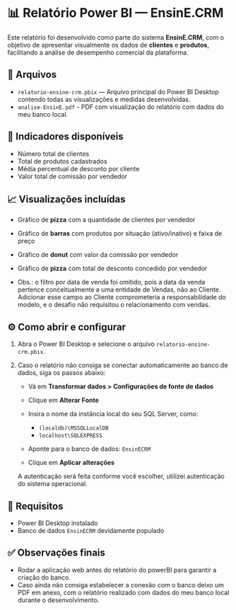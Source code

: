 # 📊 Relatório Power BI — EnsinE.CRM

Este relatório foi desenvolvido como parte do sistema **EnsinE.CRM**, com o objetivo de apresentar visualmente os dados de **clientes** e **produtos**, facilitando a análise de desempenho comercial da plataforma.

## 📁 Arquivos

- `relatorio-ensine-crm.pbix` — Arquivo principal do Power BI Desktop contendo todas as visualizações e medidas desenvolvidas.
- `analise-EnsinE.pdf` - PDF com visualização do relatório com dados do meu banco local.

## 🧩 Indicadores disponíveis

-  Número total de clientes
-  Total de produtos cadastrados
-  Média percentual de desconto por cliente
-  Valor total de comissão por vendedor


## 📈 Visualizações incluídas

- Gráfico de **pizza** com a quantidade de clientes por vendedor
- Gráfico de **barras** com produtos por situação (ativo/inativo) e faixa de preço
- Gráfico de **donut** com valor da comissão por vendedor
- Gráfico de **pizza** com total de desconto concedido por vendedor

- Obs.: o filtro por data de venda foi omitido, pois a data da venda pertence conceitualmente a uma entidade de Vendas, não ao Cliente. Adicionar esse campo ao Cliente comprometeria a responsabilidade do modelo, e o desafio não requisitou o relacionamento com vendas.


## ⚙️ Como abrir e configurar

1. Abra o Power BI Desktop e selecione o arquivo `relatorio-ensine-crm.pbix`.

2. Caso o relatório não consiga se conectar automaticamente ao banco de dados, siga os passos abaixo:

   - Vá em **Transformar dados > Configurações de fonte de dados**
   - Clique em **Alterar Fonte**
   - Insira o nome da instância local do seu SQL Server, como:

     - `(localdb)\MSSQLLocalDB`
     - `localhost\SQLEXPRESS`
 

   - Aponte para o banco de dados: `EnsinECRM`
   - Clique em **Aplicar alterações**

   A autenticação será feita conforme você escolher, utilizei autenticação do sistema operacional.

## 🔗 Requisitos

- Power BI Desktop instalado
- Banco de dados `EnsinECRM` devidamente populado

## ✅ Observações finais

- Rodar a aplicação web antes do relatório do powerBI para garantir a criação do banco.
- Caso ainda não consiga estabelecer a conexão com o banco deixo um PDF em anexo, com o relatório realizado com dados do meu banco local durante o desenvolvimento.